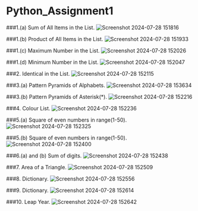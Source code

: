 # Python_Assignment1

###1.(a) Sum of All Items in the List.
![Screenshot 2024-07-28 151816](https://github.com/user-attachments/assets/8969a0e2-da8c-4e10-842a-6642762d9542)

###1.(b) Product of All Items in the List.
![Screenshot 2024-07-28 151933](https://github.com/user-attachments/assets/700645df-03cd-4c12-9c34-29a255f0e7b2)

###1.(c) Maximum Number in the List.
![Screenshot 2024-07-28 152026](https://github.com/user-attachments/assets/f8277e5c-ea90-492b-84c9-b0845df84068)

###1.(d) Minimum Number in the List.
![Screenshot 2024-07-28 152047](https://github.com/user-attachments/assets/41779bee-bc96-4aa9-86ba-396ff0f72313)

###2. Identical in the List.
![Screenshot 2024-07-28 152115](https://github.com/user-attachments/assets/a0e10ac6-5bbb-41d7-ac87-abbb0640ce0b)

###3.(a) Pattern Pyramids of Alphabets.
![Screenshot 2024-07-28 153634](https://github.com/user-attachments/assets/3fb59151-4b86-43b8-a286-fef34144a667)

###3.(b) Pattern Pyramids of Asterisk(*).
![Screenshot 2024-07-28 152216](https://github.com/user-attachments/assets/61b0a632-e81c-4eb9-8cd5-395e5de87068)

###4. Colour List.
![Screenshot 2024-07-28 152236](https://github.com/user-attachments/assets/7385e630-ad26-4209-ac87-e891e28be449)

###5.(a) Square of even numbers in range(1-50).
![Screenshot 2024-07-28 152325](https://github.com/user-attachments/assets/2356e404-1338-4ada-a074-bc753f420d9a)

###5.(b) Square of even numbers in range(1-50).
![Screenshot 2024-07-28 152400](https://github.com/user-attachments/assets/d6e7d928-3561-4c38-885b-5861b9ef56df)

###6.(a) and (b) Sum of digits.
![Screenshot 2024-07-28 152438](https://github.com/user-attachments/assets/9fcffc20-2ec2-45f6-bbaf-df52212b2300)

###7. Area of a Triangle.
![Screenshot 2024-07-28 152509](https://github.com/user-attachments/assets/679275f4-3282-49b4-8b28-404822e1f19e)

###8. Dictionary.
![Screenshot 2024-07-28 152556](https://github.com/user-attachments/assets/8f84a72c-70ca-421f-b312-57732e28eb8f)

###9. Dictionary.
![Screenshot 2024-07-28 152614](https://github.com/user-attachments/assets/6fca45f5-42f3-4ff2-855f-f4b828fa89b8)

###10. Leap Year.
![Screenshot 2024-07-28 152642](https://github.com/user-attachments/assets/cf616f4d-d3cc-42e1-9dd2-cd8c9fe32dfd)




